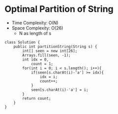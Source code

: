 # Optimal Partition of String

- Time Complexity: O(N)
- Space Complexity: O(26)
  - N as length of s

```
class Solution {
    public int partitionString(String s) {
        int[] seen = new int[26];
        Arrays.fill(seen, -1);
        int idx = 0,
            count = 1;
        for(int i = 0; i < s.length(); i++){
            if(seen[s.charAt(i)-'a'] >= idx){
                idx = i;
                count++;
            }
            seen[s.charAt(i)-'a'] = i;
        }
        return count;
    }
}
```
